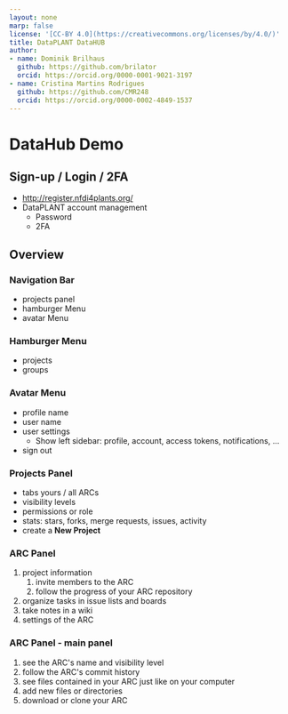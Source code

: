 ```yaml
---
layout: none
marp: false
license: '[CC-BY 4.0](https://creativecommons.org/licenses/by/4.0/)'
title: DataPLANT DataHUB
author:
- name: Dominik Brilhaus
  github: https://github.com/brilator
  orcid: https://orcid.org/0000-0001-9021-3197
- name: Cristina Martins Rodrigues
  github: https://github.com/CMR248
  orcid: https://orcid.org/0000-0002-4849-1537
---
```



# DataHub Demo

## Sign-up / Login / 2FA

- http://register.nfdi4plants.org/
- DataPLANT account management
  - Password
  - 2FA

## Overview

### Navigation Bar

- projects panel
- hamburger Menu
- avatar Menu

### Hamburger Menu

- projects
- groups

### Avatar Menu

- profile name
- user name
- user settings
  - Show left sidebar: profile, account, access tokens, notifications, ...
- sign out

### Projects Panel

- tabs yours / all ARCs
- visibility levels
- permissions or role
- stats: stars, forks, merge requests, issues, activity
- create a **New Project**


### ARC Panel

1. project information
   1. invite members to the ARC
   2. follow the progress of your ARC repository
2. organize tasks in issue lists and boards
3. take notes in a wiki
4. settings of the ARC

### ARC Panel - main panel

1. see the ARC's name and visibility level
2. follow the ARC's commit history
3. see files contained in your ARC just like on your computer
4. add new files or directories
5. download or clone your ARC
